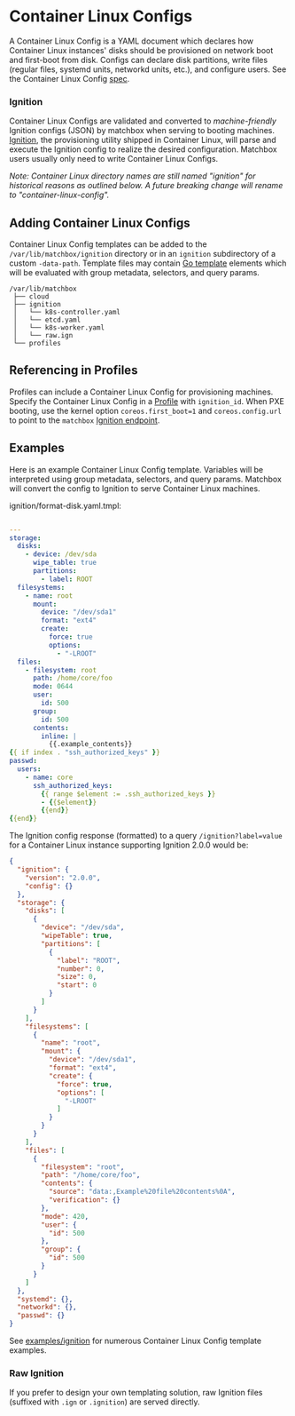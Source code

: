 # Container Linux Configs

A Container Linux Config is a YAML document which declares how Container Linux instances' disks should be provisioned on network boot and first-boot from disk. Configs can declare disk partitions, write files (regular files, systemd units, networkd units, etc.), and configure users. See the Container Linux Config [spec](https://coreos.com/os/docs/latest/configuration.html).

### Ignition

Container Linux Configs are validated and converted to *machine-friendly* Ignition configs (JSON) by matchbox when serving to booting machines. [Ignition](https://coreos.com/ignition/docs/latest/), the provisioning utility shipped in Container Linux, will parse and execute the Ignition config to realize the desired configuration. Matchbox users usually only need to write Container Linux Configs.

*Note: Container Linux directory names are still named "ignition" for historical reasons as outlined below. A future breaking change will rename to "container-linux-config".*

## Adding Container Linux Configs

Container Linux Config templates can be added to the `/var/lib/matchbox/ignition` directory or in an `ignition` subdirectory of a custom `-data-path`. Template files may contain [Go template](https://golang.org/pkg/text/template/) elements which will be evaluated with group metadata, selectors, and query params.

```
/var/lib/matchbox
 ├── cloud
 ├── ignition
 │   └── k8s-controller.yaml
 │   └── etcd.yaml
 │   └── k8s-worker.yaml
 │   └── raw.ign
 └── profiles
```

## Referencing in Profiles

Profiles can include a Container Linux Config for provisioning machines. Specify the Container Linux Config in a [Profile](matchbox.md#profiles) with `ignition_id`. When PXE booting, use the kernel option `coreos.first_boot=1` and `coreos.config.url` to point to the `matchbox` [Ignition endpoint](api.md#ignition-config).

## Examples

Here is an example Container Linux Config template. Variables will be interpreted using group metadata, selectors, and query params. Matchbox will convert the config to Ignition to serve Container Linux machines.

ignition/format-disk.yaml.tmpl:

<!-- {% raw %} -->
```yaml

---
storage:
  disks:
    - device: /dev/sda
      wipe_table: true
      partitions:
        - label: ROOT
  filesystems:
    - name: root
      mount:
        device: "/dev/sda1"
        format: "ext4"
        create:
          force: true
          options:
            - "-LROOT"
  files:
    - filesystem: root
      path: /home/core/foo
      mode: 0644
      user:
        id: 500
      group:
        id: 500
      contents:
        inline: |
          {{.example_contents}}
{{ if index . "ssh_authorized_keys" }}
passwd:
  users:
    - name: core
      ssh_authorized_keys:
        {{ range $element := .ssh_authorized_keys }}
        - {{$element}}
        {{end}}
{{end}}
```
<!-- {% endraw %} -->

The Ignition config response (formatted) to a query `/ignition?label=value` for a Container Linux instance supporting Ignition 2.0.0 would be:

```json
{
  "ignition": {
    "version": "2.0.0",
    "config": {}
  },
  "storage": {
    "disks": [
      {
        "device": "/dev/sda",
        "wipeTable": true,
        "partitions": [
          {
            "label": "ROOT",
            "number": 0,
            "size": 0,
            "start": 0
          }
        ]
      }
    ],
    "filesystems": [
      {
        "name": "root",
        "mount": {
          "device": "/dev/sda1",
          "format": "ext4",
          "create": {
            "force": true,
            "options": [
              "-LROOT"
            ]
          }
        }
      }
    ],
    "files": [
      {
        "filesystem": "root",
        "path": "/home/core/foo",
        "contents": {
          "source": "data:,Example%20file%20contents%0A",
          "verification": {}
        },
        "mode": 420,
        "user": {
          "id": 500
        },
        "group": {
          "id": 500
        }
      }
    ]
  },
  "systemd": {},
  "networkd": {},
  "passwd": {}
}
```

See [examples/ignition](../examples/ignition) for numerous Container Linux Config template examples.

### Raw Ignition

If you prefer to design your own templating solution, raw Ignition files (suffixed with `.ign` or `.ignition`) are served directly.
